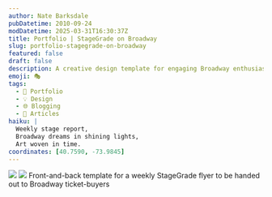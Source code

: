 ```yaml
---
author: Nate Barksdale
pubDatetime: 2010-09-24
modDatetime: 2025-03-31T16:30:37Z
title: Portfolio | StageGrade on Broadway
slug: portfolio-stagegrade-on-broadway
featured: false
draft: false
description: A creative design template for engaging Broadway enthusiasts—perfect for a weekly StageGrade flyer aimed at ticket buyers.
emoji: 🎭
tags:
  - 📁 Portfolio
  - 💡 Design
  - 🌐 Blogging
  - 📖 Articles
haiku: |
  Weekly stage report,  
  Broadway dreams in shining lights,  
  Art woven in time.
coordinates: [40.7590, -73.9845]
---
```


![](@assets/images/stagegrade_sheet1.jpg) ![](@assets/images/stagegrade_sheet2.jpg) Front-and-back template for a weekly StageGrade flyer to be handed out to Broadway ticket-buyers
